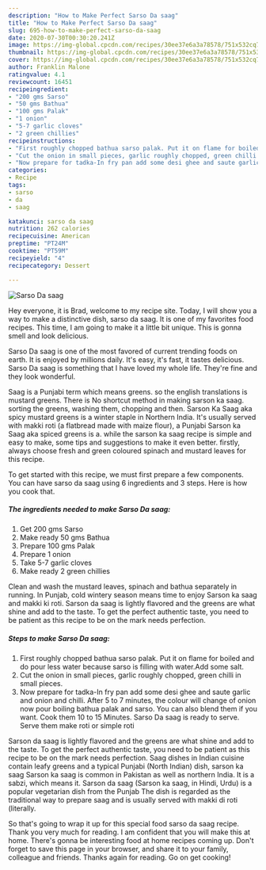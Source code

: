 ```yaml
---
description: "How to Make Perfect Sarso Da saag"
title: "How to Make Perfect Sarso Da saag"
slug: 695-how-to-make-perfect-sarso-da-saag
date: 2020-07-30T00:30:20.241Z
image: https://img-global.cpcdn.com/recipes/30ee37e6a3a78578/751x532cq70/sarso-da-saag-recipe-main-photo.jpg
thumbnail: https://img-global.cpcdn.com/recipes/30ee37e6a3a78578/751x532cq70/sarso-da-saag-recipe-main-photo.jpg
cover: https://img-global.cpcdn.com/recipes/30ee37e6a3a78578/751x532cq70/sarso-da-saag-recipe-main-photo.jpg
author: Franklin Malone
ratingvalue: 4.1
reviewcount: 16451
recipeingredient:
- "200 gms Sarso"
- "50 gms Bathua"
- "100 gms Palak"
- "1 onion"
- "5-7 garlic cloves"
- "2 green chillies"
recipeinstructions:
- "First roughly chopped bathua sarso palak. Put it on flame for boiled and do pour less water because sarso is filling with water.Add some salt."
- "Cut the onion in small pieces, garlic roughly chopped, green chilli in small pieces."
- "Now prepare for tadka-In fry pan add some desi ghee and saute garlic and onion and chilli. After 5 to 7 minutes, the colour will change of onion now pour boiling bathua palak and sarso. You can also blend them if you want. Cook them 10 to 15 Minutes. Sarso Da saag is ready to serve. Serve them make roti or simple roti"
categories:
- Recipe
tags:
- sarso
- da
- saag

katakunci: sarso da saag 
nutrition: 262 calories
recipecuisine: American
preptime: "PT24M"
cooktime: "PT59M"
recipeyield: "4"
recipecategory: Dessert

---
```



![Sarso Da saag](https://img-global.cpcdn.com/recipes/30ee37e6a3a78578/751x532cq70/sarso-da-saag-recipe-main-photo.jpg)

Hey everyone, it is Brad, welcome to my recipe site. Today, I will show you a way to make a distinctive dish, sarso da saag. It is one of my favorites food recipes. This time, I am going to make it a little bit unique. This is gonna smell and look delicious.

Sarso Da saag is one of the most favored of current trending foods on earth. It is enjoyed by millions daily. It's easy, it's fast, it tastes delicious. Sarso Da saag is something that I have loved my whole life. They're fine and they look wonderful.

Saag is a Punjabi term which means greens. so the english translations is mustard greens. There is No shortcut method in making sarson ka saag. sorting the greens, washing them, chopping and then. Sarson Ka Saag aka spicy mustard greens is a winter staple in Northern India. It&#39;s usually served with makki roti (a flatbread made with maize flour), a Punjabi Sarson ka Saag aka spiced greens is a. while the sarson ka saag recipe is simple and easy to make, some tips and suggestions to make it even better. firstly, always choose fresh and green coloured spinach and mustard leaves for this recipe.


To get started with this recipe, we must first prepare a few components. You can have sarso da saag using 6 ingredients and 3 steps. Here is how you cook that.

<!--inarticleads1-->

##### The ingredients needed to make Sarso Da saag:

1. Get 200 gms Sarso
1. Make ready 50 gms Bathua
1. Prepare 100 gms Palak
1. Prepare 1 onion
1. Take 5-7 garlic cloves
1. Make ready 2 green chillies


Clean and wash the mustard leaves, spinach and bathua separately in running. In Punjab, cold wintery season means time to enjoy Sarson ka saag and makki ki roti. Sarson da saag is lightly flavored and the greens are what shine and add to the taste. To get the perfect authentic taste, you need to be patient as this recipe to be on the mark needs perfection. 

<!--inarticleads2-->

##### Steps to make Sarso Da saag:

1. First roughly chopped bathua sarso palak. Put it on flame for boiled and do pour less water because sarso is filling with water.Add some salt.
1. Cut the onion in small pieces, garlic roughly chopped, green chilli in small pieces.
1. Now prepare for tadka-In fry pan add some desi ghee and saute garlic and onion and chilli. After 5 to 7 minutes, the colour will change of onion now pour boiling bathua palak and sarso. You can also blend them if you want. Cook them 10 to 15 Minutes. Sarso Da saag is ready to serve. Serve them make roti or simple roti


Sarson da saag is lightly flavored and the greens are what shine and add to the taste. To get the perfect authentic taste, you need to be patient as this recipe to be on the mark needs perfection. Saag dishes in Indian cuisine contain leafy greens and a typical Punjabi (North Indian) dish, sarson ka saag Sarson ka saag is common in Pakistan as well as northern India. It is a sabzi, which means it. Sarson da saag (Sarson ka saag, in Hindi, Urdu) is a popular vegetarian dish from the Punjab The dish is regarded as the traditional way to prepare saag and is usually served with makki di roti (literally. 

So that's going to wrap it up for this special food sarso da saag recipe. Thank you very much for reading. I am confident that you will make this at home. There's gonna be interesting food at home recipes coming up. Don't forget to save this page in your browser, and share it to your family, colleague and friends. Thanks again for reading. Go on get cooking!
